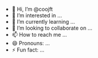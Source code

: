 - 👋 Hi, I’m @coojft
- 👀 I’m interested in ...
- 🌱 I’m currently learning ...
- 💞️ I’m looking to collaborate on ...
- 📫 How to reach me ...
- 😄 Pronouns: ...
- ⚡ Fun fact: ...

<!---
coojft/coojft is a ✨ special ✨ repository because its `README.md` (this file) appears on your GitHub profile.
You can click the Preview link to take a look at your changes.
--->
